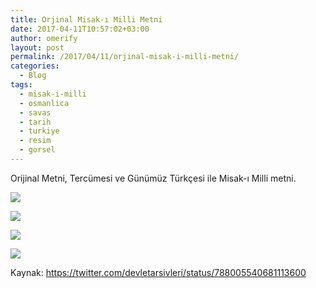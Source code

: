 ```yaml
---
title: Orjinal Misak-ı Milli Metni
date: 2017-04-11T10:57:02+03:00
author: omerify
layout: post
permalink: /2017/04/11/orjinal-misak-i-milli-metni/
categories:
  - Blog
tags:
  - misak-i-milli
  - osmanlica
  - savas
  - tarih
  - turkiye
  - resim
  - gorsel
---
```

Orijinal Metni, Tercümesi ve Günümüz Türkçesi ile Misak-ı Milli metni.

![](https://omerify.github.io/blog/assets/img/2017/04/orjinal-misak-i-milli-metni-1.jpeg)

![](https://omerify.github.io/blog/assets/img/2017/04/orjinal-misak-i-milli-metni-2.jpeg)

![](https://omerify.github.io/blog/assets/img/2017/04/orjinal-misak-i-milli-metni-3.jpeg)

![](https://omerify.github.io/blog/assets/img/2017/04/orjinal-misak-i-milli-metni-turkce.jpeg)

Kaynak: <a href="https://twitter.com/devletarsivleri/status/788005540681113600" target="_blank" rel="noreferrer noopener nofollow">https://twitter.com/devletarsivleri/status/788005540681113600</a>
